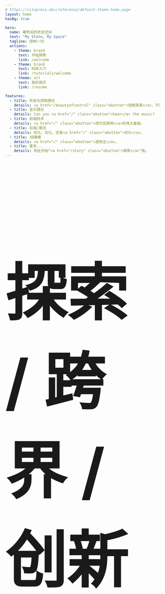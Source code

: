 ```yaml
---
# https://vitepress.dev/reference/default-theme-home-page
layout: home
hasBg: true

hero:
  name: 戴畇滔的状态空间
  text: "My State, My Space"
  tagline: 控制一切
  actions:
    - theme: brand
      text: 开始探索
      link: /welcome
    - theme: brand
      text: 科研入门
      link: /tutorials/welcome
    - theme: alt
      text: 我的简历
      link: /resume

features:
  - title: 系统与控制理论
    details: <a href="/beautyofcontrol" class="ebutton">控制真美</a>，不是吗。
  - title: 音乐理论
    details: Can you <a href="/" class="ebutton">hear</a> the music?
  - title: 前端技术
    details: <a href="/" class="ebutton">现代互联网</a>的伟大基础。
  - title: 后端/算法
    details: 优化，优化，还是<a href="/" class="ebutton">优化</a>。
  - title: 3D建模
    details: <a href="/" class="ebutton">造物主</a>。
  - title: 更多...
    details: 现在开始“<a href="/story" class="ebutton">探索</a>”我。
---
```

<VPHero/>

<h1 class="slogan2" style="font-size:5vh;">探索 / 跨界 / 创新</h1>